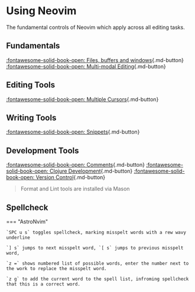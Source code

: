 # Using Neovim

The fundamental controls of Neovim which apply across all editing tasks.

## Fundamentals

[:fontawesome-solid-book-open: Files, buffers and windows](files-buffers-windows.md){.md-button}
[:fontawesome-solid-book-open: Multi-modal Editing](multi-modal-editing.md){.md-button}

## Editing Tools

[:fontawesome-solid-book-open: Multiple Cursors](multiple-cursors.md){.md-button}

## Writing Tools

[:fontawesome-solid-book-open: Snippets](snippets.md){.md-button}


## Development Tools

[:fontawesome-solid-book-open: Comments](comments.md){.md-button}
[:fontawesome-solid-book-open: Clojure Development](../repl-driven-development/index.md){.md-button}
[:fontawesome-solid-book-open: Version Control](../version-control/index.md){.md-button}

> Format and Lint tools are installed via Mason

<!-- ![Neovim startup with dashboard theme](https://raw.githubusercontent.com/practicalli/graphic-design/live/editors/neovim/screenshots/neovim-startup-dashboard-theme-light.png) -->


## Spellcheck

=== "AstroNvim"

    `SPC u s` toggles spellcheck, marking misspelt words with a rew wavy underline

    `] s` jumps to next misspelt word, `[ s` jumps to previous misspelt word, 

    `z =` shows numbered list of possible words, enter the number next to the work to replace the misspelt word.

    `z g` to add the current word to the spell list, infroming spellcheck that this is a correct word.
